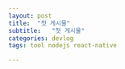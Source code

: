 ```yaml
---
layout: post
title:  "첫 게시물"
subtitle:   "첫 게시물"
categories: devlog
tags: tool nodejs react-native

---
```


## 


